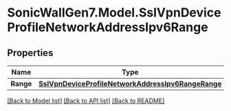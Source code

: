 # SonicWallGen7.Model.SslVpnDeviceProfileNetworkAddressIpv6Range

## Properties

Name | Type | Description | Notes
------------ | ------------- | ------------- | -------------
**Range** | [**SslVpnDeviceProfileNetworkAddressIpv6RangeRange**](SslVpnDeviceProfileNetworkAddressIpv6RangeRange.md) |  | [optional] 

[[Back to Model list]](../README.md#documentation-for-models) [[Back to API list]](../README.md#documentation-for-api-endpoints) [[Back to README]](../README.md)

